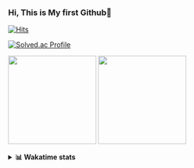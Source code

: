 ### Hi, This is My first Github👋
[![Hits](https://hits.seeyoufarm.com/api/count/incr/badge.svg?url=https%3A%2F%2Fgithub.com%2FJonghyun-Park1027&count_bg=%2379C83D&title_bg=%23555555&icon=&icon_color=%23E7E7E7&title=hits&edge_flat=false)](https://hits.seeyoufarm.com)
<br>

[![Solved.ac Profile](http://mazassumnida.wtf/api/v2/generate_badge?boj=ppjjhh1027)](https://solved.ac/ppjjhh1027/)

<p>
  <img height="180em" src="https://github-readme-stats-eight-rho-29.vercel.app/api?username=Jonghyun-Park1027&show_icons=true&include_all_commits=true&bg_color=30,e96443,904e95&title_color=fff&text_color=fff">
  <img height="180em" src="https://github-readme-stats-eight-rho-29.vercel.app/api/top-langs/?username=Jonghyun-Park1027&layout=compact&bg_color=30,e96443,904e95&title_color=fff&text_color=fff">


</p>
<details>
<summary><b>📊 Wakatime stats</b><br></summary>
<div>
<hr/>




<!--START_SECTION:waka-->
![Code Time](http://img.shields.io/badge/Code%20Time-222%20hrs%205%20mins-blue)

![Profile Views](http://img.shields.io/badge/Profile%20Views-0-blue)

**🐱 My GitHub Data** 

> 📦 83.7 kB Used in GitHub's Storage 
 > 
> 🏆 144 Contributions in the Year 2023
 > 
> 🚫 Not Opted to Hire
 > 
> 📜 14 Public Repositories 
 > 
> 🔑 5 Private Repositories 
 > 
**I'm an Early 🐤** 

```text
🌞 Morning                37 commits          █████░░░░░░░░░░░░░░░░░░░░   18.69 % 
🌆 Daytime                103 commits         █████████████░░░░░░░░░░░░   52.02 % 
🌃 Evening                53 commits          ███████░░░░░░░░░░░░░░░░░░   26.77 % 
🌙 Night                  5 commits           █░░░░░░░░░░░░░░░░░░░░░░░░   02.53 % 
```
📅 **I'm Most Productive on Sunday** 

```text
Monday                   18 commits          ██░░░░░░░░░░░░░░░░░░░░░░░   09.09 % 
Tuesday                  36 commits          █████░░░░░░░░░░░░░░░░░░░░   18.18 % 
Wednesday                14 commits          ██░░░░░░░░░░░░░░░░░░░░░░░   07.07 % 
Thursday                 12 commits          ██░░░░░░░░░░░░░░░░░░░░░░░   06.06 % 
Friday                   35 commits          ████░░░░░░░░░░░░░░░░░░░░░   17.68 % 
Saturday                 40 commits          █████░░░░░░░░░░░░░░░░░░░░   20.20 % 
Sunday                   43 commits          █████░░░░░░░░░░░░░░░░░░░░   21.72 % 
```


📊 **This Week I Spent My Time On** 

```text
🕑︎ Time Zone: Asia/Seoul

💬 Programming Languages: 
Jupyter                  1 hr 52 mins        █████████████████████████   99.67 % 
GitIgnore file           0 secs              ░░░░░░░░░░░░░░░░░░░░░░░░░   00.33 % 

🔥 Editors: 
PyCharm                  1 hr 53 mins        █████████████████████████   100.00 % 

🐱‍💻 Projects: 
AICE                     1 hr 1 min          ██████████████░░░░░░░░░░░   54.53 % 
statistics               47 mins             ██████████░░░░░░░░░░░░░░░   41.87 % 
Unknown Project          4 mins              █░░░░░░░░░░░░░░░░░░░░░░░░   03.61 % 

💻 Operating System: 
Windows                  1 hr 53 mins        █████████████████████████   100.00 % 
```

**I Mostly Code in Jupyter Notebook** 

```text
Jupyter Notebook         8 repos             ██████████████░░░░░░░░░░░   57.14 % 
HTML                     3 repos             █████░░░░░░░░░░░░░░░░░░░░   21.43 % 
Python                   2 repos             ████░░░░░░░░░░░░░░░░░░░░░   14.29 % 
R                        1 repo              ██░░░░░░░░░░░░░░░░░░░░░░░   07.14 % 
```




 Last Updated on 25/05/2023 18:33:43 UTC
<!--END_SECTION:waka-->
</details>



